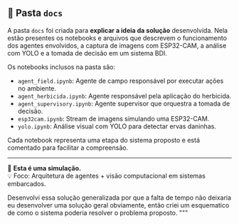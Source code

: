 ## 📁 Pasta `docs`

A pasta `docs` foi criada para **explicar a ideia da solução** desenvolvida. Nela estão presentes os notebooks e arquivos que descrevem o funcionamento dos agentes envolvidos, a captura de imagens com ESP32-CAM, a análise com YOLO e a tomada de decisão em um sistema BDI.

Os notebooks inclusos na pasta são:
- `agent_field.ipynb`: Agente de campo responsável por executar ações no ambiente.
- `agent_herbicida.ipynb`: Agente responsável pela aplicação do herbicida.
- `agent_supervisory.ipynb`: Agente supervisor que orquestra a tomada de decisão.
- `esp32cam.ipynb`: Stream de imagens simulando uma ESP32-CAM.
- `yolo.ipynb`: Análise visual com YOLO para detectar ervas daninhas.

Cada notebook representa uma etapa do sistema proposto e está comentado para facilitar a compreensão.

---

🚧 **Esta é uma simulação.**  
💡 Foco: Arquitetura de agentes + visão computacional em sistemas embarcados.

Desenvolvi essa solução generalizada por que a falta de tempo não deixaria eu desenvolver uma solução geral obviamente, então criei um esquematico de como o sistema poderia resolver o problema proposto.
"""